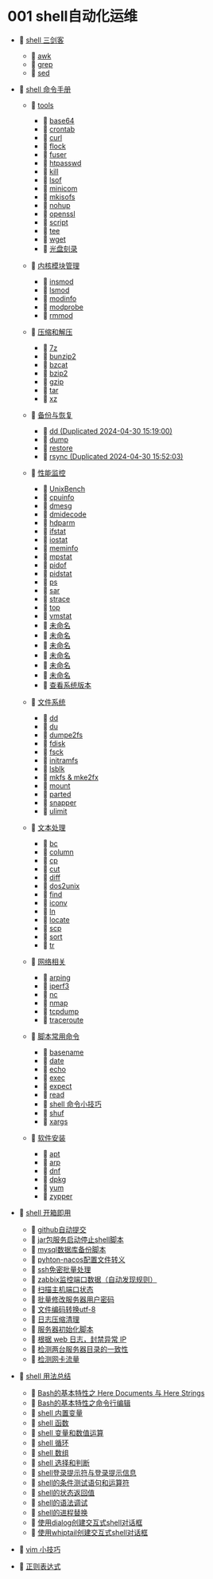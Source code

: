 # 001 shell自动化运维

* 📑 [shell 三剑客](siyuan://blocks/20231110105237-n1q0g7i)

  * 📄 [awk](siyuan://blocks/20231110164242-bllf0ol)
  * 📄 [grep](siyuan://blocks/20231110162840-fwvtqmu)
  * 📄 [sed](siyuan://blocks/20231110164251-540q6se)
* 📑 [shell 命令手册](siyuan://blocks/20231110105237-errev41)

  * 📑 [tools](siyuan://blocks/20240405220807-igtzcic)

    * 📄 [base64](siyuan://blocks/20231110105237-7ng3g33)
    * 📄 [crontab](siyuan://blocks/20231110105237-j6s89rn)
    * 📄 [curl](siyuan://blocks/20231110105237-iutu4j7)
    * 📄 [flock](siyuan://blocks/20240402201243-fqy8c6q)
    * 📄 [fuser](siyuan://blocks/20231110105237-c4ufcct)
    * 📄 [htpasswd](siyuan://blocks/20231110105237-4dcxe21)
    * 📄 [kill](siyuan://blocks/20231110155733-t0f9u69)
    * 📄 [lsof](siyuan://blocks/20231110105237-4r3sfie)
    * 📄 [minicom](siyuan://blocks/20231222133047-w0fkiok)
    * 📄 [mkisofs](siyuan://blocks/20231121220044-gmhlmvl)
    * 📄 [nohup](siyuan://blocks/20231110105237-87bhtql)
    * 📄 [openssl](siyuan://blocks/20240411171539-396g2qq)
    * 📄 [script](siyuan://blocks/20240507182310-uzcb81j)
    * 📄 [tee](siyuan://blocks/20240403214703-a4c2mvd)
    * 📄 [wget](siyuan://blocks/20240321201359-e3qz2ba)
    * 📄 [光盘刻录](siyuan://blocks/20231115103835-hjm12jh)
  * 📑 [内核模块管理](siyuan://blocks/20240405214125-526xsw4)

    * 📄 [insmod](siyuan://blocks/20240227111004-f1j5x4j)
    * 📄 [lsmod](siyuan://blocks/20231110105237-lt7vzhc)
    * 📄 [modinfo](siyuan://blocks/20231110105237-66gsn8o)
    * 📄 [modprobe](siyuan://blocks/20231110105237-edx85nc)
    * 📄 [rmmod](siyuan://blocks/20240405215603-pkculml)
  * 📑 [压缩和解压](siyuan://blocks/20240405214428-wjjwrse)

    * 📄 [7z](siyuan://blocks/20240405215146-7wpbl8u)
    * 📄 [bunzip2](siyuan://blocks/20240405215347-69sdzwb)
    * 📄 [bzcat](siyuan://blocks/20240405215434-2ygjzxo)
    * 📄 [bzip2](siyuan://blocks/20231110105237-28ii7l3)
    * 📄 [gzip](siyuan://blocks/20240306193931-dfvzqy2)
    * 📄 [tar](siyuan://blocks/20240405214800-btrtv9d)
    * 📄 [xz](siyuan://blocks/20240405214608-b53w02j)
  * 📑 [备份与恢复](siyuan://blocks/20240430150341-58o2xo0)

    * 📄 [dd (Duplicated 2024-04-30 15:19:00)](siyuan://blocks/20240430151900-svn0rdm)
    * 📄 [dump](siyuan://blocks/20231110105237-onn32fn)
    * 📄 [restore](siyuan://blocks/20240430151809-zj5eboi)
    * 📄 [rsync (Duplicated 2024-04-30 15:52:03)](siyuan://blocks/20240430155203-zy5l2at)
  * 📑 [性能监控](siyuan://blocks/20240405214026-dbaayor)

    * 📄 [UnixBench](siyuan://blocks/20240408181639-8saj9ke)
    * 📄 [cpuinfo](siyuan://blocks/20231110105237-8f06fmg)
    * 📄 [dmesg](siyuan://blocks/20240408133348-xldq05f)
    * 📄 [dmidecode](siyuan://blocks/20231110105237-05adh5q)
    * 📄 [hdparm](siyuan://blocks/20231115130306-86r820v)
    * 📄 [ifstat](siyuan://blocks/20240405222247-ayjcza4)
    * 📄 [iostat](siyuan://blocks/20240220134331-1k31g3o)
    * 📄 [meminfo](siyuan://blocks/20231110105237-7l8hmjv)
    * 📄 [mpstat](siyuan://blocks/20240405222053-g0h8fjx)
    * 📄 [pidof](siyuan://blocks/20240408132404-vtqveen)
    * 📄 [pidstat](siyuan://blocks/20240405221937-8y0ncn2)
    * 📄 [ps](siyuan://blocks/20240405212320-fn0zqq6)
    * 📄 [sar](siyuan://blocks/20231110105237-i8nelud)
    * 📄 [strace](siyuan://blocks/20231110105237-fhpi4ld)
    * 📄 [top](siyuan://blocks/20240405213206-1nb75qq)
    * 📄 [vmstat](siyuan://blocks/20240405222151-bmkrbb7)
    * 📄 [未命名](siyuan://blocks/20240429114128-q0hkj4m)
    * 📄 [未命名](siyuan://blocks/20240429114112-rxdm2hj)
    * 📄 [未命名](siyuan://blocks/20240429114106-wg18dhi)
    * 📄 [未命名](siyuan://blocks/20240429114058-s0u3hcd)
    * 📄 [未命名](siyuan://blocks/20240429114056-7e7v2d3)
    * 📄 [未命名](siyuan://blocks/20240429114055-3a9st8h)
    * 📄 [查看系统版本](siyuan://blocks/20240405120502-alvz3hx)
  * 📑 [文件系统](siyuan://blocks/20240405220513-e7soi8k)

    * 📄 [dd](siyuan://blocks/20231110105237-nz8e8wt)
    * 📄 [du](siyuan://blocks/20231110105237-qmoqtff)
    * 📄 [dumpe2fs](siyuan://blocks/20231110105237-wq290rp)
    * 📄 [fdisk](siyuan://blocks/20231110105237-qvd3pvd)
    * 📄 [fsck](siyuan://blocks/20231110105237-uti3vbu)
    * 📄 [initramfs](siyuan://blocks/20240222220430-4zc9rof)
    * 📄 [lsblk](siyuan://blocks/20231110105237-yaojoxc)
    * 📄 [mkfs &amp; mke2fx](siyuan://blocks/20231110105237-ajfjv4b)
    * 📄 [mount](siyuan://blocks/20231110105237-ou6v8gy)
    * 📄 [parted](siyuan://blocks/20240407213922-d9en39l)
    * 📄 [snapper](siyuan://blocks/20231227181426-x4507fd)
    * 📄 [ulimit](siyuan://blocks/20231110105237-an7nqoh)
  * 📑 [文本处理](siyuan://blocks/20240405215737-araolk5)

    * 📄 [bc](siyuan://blocks/20231110105237-zwk6t5r)
    * 📄 [column](siyuan://blocks/20240507120507-wzgrktz)
    * 📄 [cp](siyuan://blocks/20231110105237-fv7wfnt)
    * 📄 [cut](siyuan://blocks/20231110105237-1v3brfj)
    * 📄 [diff](siyuan://blocks/20231110105237-rz86zem)
    * 📄 [dos2unix](siyuan://blocks/20231110105237-cxszlc5)
    * 📄 [find](siyuan://blocks/20231110105237-hk58jbr)
    * 📄 [iconv](siyuan://blocks/20231110105237-ias8xaa)
    * 📄 [ln](siyuan://blocks/20231110105237-x8oqa4p)
    * 📄 [locate](siyuan://blocks/20231110105237-4x71yys)
    * 📄 [scp](siyuan://blocks/20231110105237-7veq4mh)
    * 📄 [sort](siyuan://blocks/20240310214750-3tek6dr)
    * 📄 [tr](siyuan://blocks/20231110105237-6jszkwd)
  * 📑 [网络相关](siyuan://blocks/20240405220105-p3fp88a)

    * 📄 [arping](siyuan://blocks/20231110105237-uu8u1pl)
    * 📄 [iperf3](siyuan://blocks/20240429152237-h3ij7le)
    * 📄 [nc](siyuan://blocks/20240314200041-l7hgq6t)
    * 📄 [nmap](siyuan://blocks/20231211132704-dpjrmq8)
    * 📄 [tcpdump](siyuan://blocks/20231214163310-dut0ld3)
    * 📄 [traceroute](siyuan://blocks/20231110105237-ej1qj6t)
  * 📑 [脚本常用命令](siyuan://blocks/20240405220754-9gd6h13)

    * 📄 [basename](siyuan://blocks/20240311212631-yfd6fnw)
    * 📄 [date](siyuan://blocks/20231110105237-rxi9yl4)
    * 📄 [echo](siyuan://blocks/20240311213733-v5eakp7)
    * 📄 [exec](siyuan://blocks/20231110105237-aapmdhq)
    * 📄 [expect](siyuan://blocks/20240311213920-jhloe60)
    * 📄 [read](siyuan://blocks/20240311213556-98wlhl1)
    * 📄 [shell 命令小技巧](siyuan://blocks/20240401205118-mbui0qx)
    * 📄 [shuf](siyuan://blocks/20240229215849-m1c0obh)
    * 📄 [xargs](siyuan://blocks/20240310214023-7u1yfg6)
  * 📑 [软件安装](siyuan://blocks/20240405214202-om1hgr3)

    * 📄 [apt](siyuan://blocks/20231110105237-uxkolm9)
    * 📄 [arp](siyuan://blocks/20231110105237-apgbdoz)
    * 📄 [dnf](siyuan://blocks/20231110105237-1hl26hy)
    * 📄 [dpkg](siyuan://blocks/20240224200236-2wchsjr)
    * 📄 [yum](siyuan://blocks/20231110105237-70luvz1)
    * 📄 [zypper](siyuan://blocks/20231110105237-p2r21wy)
* 📑 [shell 开箱即用](siyuan://blocks/20231110105237-eto9jg5)

  * 📄 [github自动提交](siyuan://blocks/20231110105237-xswinm4)
  * 📄 [jar包服务启动停止shell脚本](siyuan://blocks/20231110105237-b0y635e)
  * 📄 [mysql数据库备份脚本](siyuan://blocks/20231110105237-bj0jy3e)
  * 📄 [pyhton-nacos配置文件转义](siyuan://blocks/20231110105237-1s3el2d)
  * 📄 [ssh免密批量处理](siyuan://blocks/20231110105237-pcmbxs6)
  * 📄 [zabbix监控端口数据（自动发现规则）](siyuan://blocks/20231110105237-v35zha7)
  * 📄 [扫描主机端口状态](siyuan://blocks/20240403220626-dhgxqte)
  * 📄 [批量修改服务器用户密码](siyuan://blocks/20240403220700-wxmlxzf)
  * 📄 [文件编码转换utf-8](siyuan://blocks/20231110105237-z37ucwa)
  * 📄 [日志压缩清理](siyuan://blocks/20231110105237-19v44ru)
  * 📄 [服务器初始化脚本](siyuan://blocks/20231110105237-r6ouwkk)
  * 📄 [根据 web 日志，封禁异常 IP](siyuan://blocks/20240403220745-inxugop)
  * 📄 [检测两台服务器目录的一致性](siyuan://blocks/20240403220525-gfnfzmg)
  * 📄 [检测网卡流量](siyuan://blocks/20240403220601-7nhxstl)
* 📑 [shell 用法总结](siyuan://blocks/20231110105237-yd94b2n)

  * 📄 [Bash的基本特性之 Here Documents 与 Here Strings](siyuan://blocks/20240313203825-20c9n4i)
  * 📄 [Bash的基本特性之命令行编辑 ](siyuan://blocks/20240313204553-ahliz9x)
  * 📄 [shell 内置变量](siyuan://blocks/20240311213842-nbq88jj)
  * 📄 [shell 函数 ](siyuan://blocks/20240313201900-3ymsesd)
  * 📄 [shell 变量和数值运算](siyuan://blocks/20240402201653-pt1in76)
  * 📄 [shell 循环](siyuan://blocks/20240311213324-gg0arab)
  * 📄 [shell 数组](siyuan://blocks/20240313201144-ecnv9tp)
  * 📄 [shell 选择和判断](siyuan://blocks/20240311213452-j3nrx0m)
  * 📄 [shell登录提示符与登录提示信息 ](siyuan://blocks/20240313203323-lvshj7l)
  * 📄 [shell的条件测试语句和运算符](siyuan://blocks/20240313202714-pnzmiso)
  * 📄 [shell的状态返回值 ](siyuan://blocks/20240313202202-jq7w4eg)
  * 📄 [shell的语法调试 ](siyuan://blocks/20240312202120-12ghe6l)
  * 📄 [shell的进程替换 ](siyuan://blocks/20240312204658-kr4zc9h)
  * 📄 [使用dialog创建交互式shell对话框 ](siyuan://blocks/20240312202819-2ebulw8)
  * 📄 [使用whiptail创建交互式shell对话框 ](siyuan://blocks/20240312204108-fdau4vs)
* 📄 [vim 小技巧](siyuan://blocks/20240401212502-r3thxqt)
* 📄 [正则表达式](siyuan://blocks/20231110105237-eua2g71)

‍
